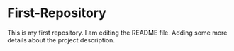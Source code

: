 # First-Repository
This is my first repository.
I am editing the README file. Adding some more details about the project description.
